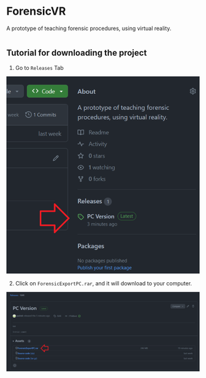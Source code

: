 # ForensicVR
A prototype of teaching forensic procedures, using virtual reality.

```
```

## Tutorial for downloading the project

1. Go to `Releases` Tab

![Release Tab](images/image1.png)

2. Click on `ForensicExportPC.rar`, and it will download to your computer.

![RAR file](images/image2.png)